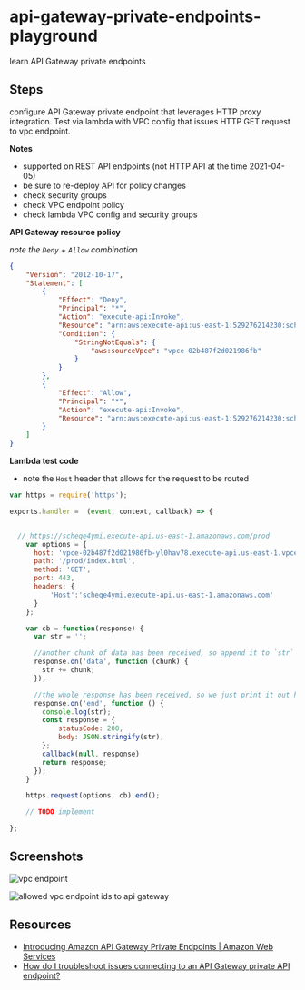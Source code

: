 # api-gateway-private-endpoints-playground

learn API Gateway private endpoints

## Steps

configure API Gateway private endpoint that leverages HTTP proxy integration.  Test via lambda with VPC config that issues HTTP GET request to vpc endpoint.

**Notes**

* supported on REST API endpoints (not HTTP API at the time 2021-04-05)
* be sure to re-deploy API for policy changes
* check security groups
* check VPC endpoint policy
* check lambda VPC config and security groups

**API Gateway resource policy**

*note the `Deny` + `Allow` combination*

```json
{
    "Version": "2012-10-17",
    "Statement": [
        {
            "Effect": "Deny",
            "Principal": "*",
            "Action": "execute-api:Invoke",
            "Resource": "arn:aws:execute-api:us-east-1:529276214230:scheqe4ymi/*",
            "Condition": {
                "StringNotEquals": {
                    "aws:sourceVpce": "vpce-02b487f2d021986fb"
                }
            }
        },
        {
            "Effect": "Allow",
            "Principal": "*",
            "Action": "execute-api:Invoke",
            "Resource": "arn:aws:execute-api:us-east-1:529276214230:scheqe4ymi/*"
        }
    ]
}
```

**Lambda test code**

* note the `Host` header that allows for the request to be routed

```javascript
var https = require('https');

exports.handler =  (event, context, callback) => {


  // https://scheqe4ymi.execute-api.us-east-1.amazonaws.com/prod
    var options = {
      host: 'vpce-02b487f2d021986fb-yl0hav78.execute-api.us-east-1.vpce.amazonaws.com',
      path: '/prod/index.html',
      method: 'GET',
      port: 443,
      headers: {
          'Host':'scheqe4ymi.execute-api.us-east-1.amazonaws.com'
      }
    };

    var cb = function(response) {
      var str = '';

      //another chunk of data has been received, so append it to `str`
      response.on('data', function (chunk) {
        str += chunk;
      });

      //the whole response has been received, so we just print it out here
      response.on('end', function () {
        console.log(str);
        const response = {
            statusCode: 200,
            body: JSON.stringify(str),
        };
        callback(null, response)
        return response;
      });
    }

    https.request(options, cb).end();

    // TODO implement

};

```

## Screenshots

![vpc endpoint](https://www.evernote.com/l/AAGrjZAlRdJMoqMj1JPsqAIKfnwGUVhoEeEB/image.png)

![allowed vpc endpoint ids to api gateway](https://www.evernote.com/l/AAGVD-ntdc5BubphIWrF-86BSTmUc3JhDeAB/image.png)

## Resources

* [Introducing Amazon API Gateway Private Endpoints | Amazon Web Services](https://aws.amazon.com/blogs/compute/introducing-amazon-api-gateway-private-endpoints/)
* [How do I troubleshoot issues connecting to an API Gateway private API endpoint?](https://aws.amazon.com/premiumsupport/knowledge-center/api-gateway-private-endpoint-connection)